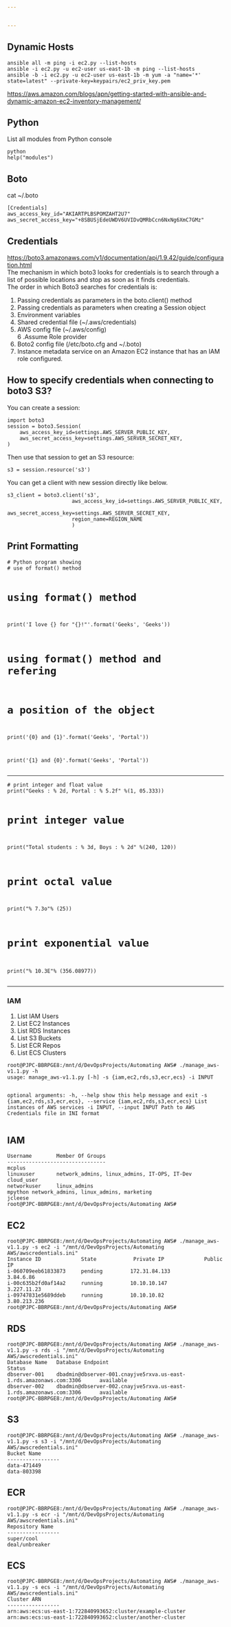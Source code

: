 ```yaml
---


---
```


<h2 id="dynamic-hosts">Dynamic Hosts</h2>
<pre><code>ansible all -m ping -i ec2.py --list-hosts
ansible -i ec2.py -u ec2-user us-east-1b -m ping --list-hosts
ansible -b -i ec2.py -u ec2-user us-east-1b -m yum -a "name='*' state=latest" --private-key=keypairs/ec2_priv_key.pem
</code></pre>
<p><a href="https://aws.amazon.com/blogs/apn/getting-started-with-ansible-and-dynamic-amazon-ec2-inventory-management/">https://aws.amazon.com/blogs/apn/getting-started-with-ansible-and-dynamic-amazon-ec2-inventory-management/</a></p>
<h2 id="python">Python</h2>
<p>List all modules from Python console</p>
<pre><code>python
help("modules")
</code></pre>
<h2 id="boto">Boto</h2>
<p>cat ~/.boto</p>
<pre><code>[Credentials]
aws_access_key_id="AKIARTPLBSPOMZAHT2U7"
aws_secret_access_key="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"
</code></pre>
<h2 id="credentials">Credentials</h2>
<p><a href="https://boto3.amazonaws.com/v1/documentation/api/1.9.42/guide/configuration.html">https://boto3.amazonaws.com/v1/documentation/api/1.9.42/guide/configuration.html</a><br>
The mechanism in which boto3 looks for credentials is to search through a list of possible locations and stop as soon as it finds credentials.<br>
The order in which Boto3 searches for credentials is:</p>
<ol>
<li>Passing credentials as parameters in the boto.client() method</li>
<li>Passing credentials as parameters when creating a Session object</li>
<li>Environment variables</li>
<li>Shared credential file (~/.aws/credentials)</li>
<li>AWS config file (~/.aws/config)<br>
6 .Assume Role provider</li>
<li>Boto2 config file (/etc/boto.cfg and ~/.boto)</li>
<li>Instance metadata service on an Amazon EC2 instance that has an IAM role configured.</li>
</ol>
<h2 id="how-to-specify-credentials-when-connecting-to-boto3-s3">How to specify credentials when connecting to boto3 S3?</h2>
<p>You can create a session:</p>
<pre><code>import boto3
session = boto3.Session(
    aws_access_key_id=settings.AWS_SERVER_PUBLIC_KEY,
    aws_secret_access_key=settings.AWS_SERVER_SECRET_KEY,
)
</code></pre>
<p>Then use that session to get an S3 resource:</p>
<p><code>s3 = session.resource('s3')</code></p>
<p>You can get a client with new session directly like below.</p>
<pre><code>s3_client = boto3.client('s3',
                     aws_access_key_id=settings.AWS_SERVER_PUBLIC_KEY,
                     aws_secret_access_key=settings.AWS_SERVER_SECRET_KEY,
                     region_name=REGION_NAME
                     )
</code></pre>
<h2 id="print-formatting">Print Formatting</h2>
<pre><code># Python program showing  
# use of format() method

# using format() method
print('I love {} for "{}!"'.format('Geeks', 'Geeks'))

# using format() method and refering  
# a position of the object
print('{0} and {1}'.format('Geeks', 'Portal'))

print('{1} and {0}'.format('Geeks', 'Portal'))
</code></pre>
<hr>
<pre><code># print integer and float value
print("Geeks : % 2d, Portal : % 5.2f" %(1, 05.333))  

# print integer value
print("Total students : % 3d, Boys : % 2d" %(240, 120))

# print octal value
print("% 7.3o"% (25))

# print exponential value
print("% 10.3E"% (356.08977))
</code></pre>
<hr>
<h3 id="iam">IAM</h3>
<ol>
<li>List IAM Users</li>
<li>List EC2 Instances</li>
<li>List RDS Instances</li>
<li>List S3 Buckets</li>
<li>List ECR Repos</li>
<li>List ECS Clusters</li>
</ol>
<pre><code>root@PJPC-BBRPGE8:/mnt/d/DevOpsProjects/Automating AWS# ./manage_aws-v1.1.py -h
usage: manage_aws-v1.1.py [-h] -s {iam,ec2,rds,s3,ecr,ecs} -i INPUT

optional arguments:
  -h, --help            show this help message and exit
  -s {iam,ec2,rds,s3,ecr,ecs}, --service {iam,ec2,rds,s3,ecr,ecs}
                        List instances of AWS services
  -i INPUT, --input INPUT
                        Path to AWS Credentials file in INI format
</code></pre>
<h2 id="iam-1">IAM</h2>
<pre class=" language-root"><code class="prism @PJPC-BBRPGE8:/mnt/d/DevOpsProjects/Automating language-root">Username        Member Of Groups
--------------------------------
mcplus
linuxuser       network_admins, linux_admins, IT-OPS, IT-Dev
cloud_user
networkuser     linux_admins
mpython network_admins, linux_admins, marketing
jcleese
root@PJPC-BBRPGE8:/mnt/d/DevOpsProjects/Automating AWS#
</code></pre>
<h2 id="ec2">EC2</h2>
<pre><code>root@PJPC-BBRPGE8:/mnt/d/DevOpsProjects/Automating AWS# ./manage_aws-v1.1.py -s ec2 -i "/mnt/d/DevOpsProjects/Automating AWS/awscredentials.ini"
Instance ID             State            Private IP             Public IP
i-060709eeb61833873     pending         172.31.84.133           3.84.6.86
i-00c635b2fd0af14a2     running         10.10.10.147            3.227.11.23
i-09747831e5689ddeb     running         10.10.10.82             3.80.213.236
root@PJPC-BBRPGE8:/mnt/d/DevOpsProjects/Automating AWS#
</code></pre>
<h2 id="rds">RDS</h2>
<pre><code>root@PJPC-BBRPGE8:/mnt/d/DevOpsProjects/Automating AWS# ./manage_aws-v1.1.py -s rds -i "/mnt/d/DevOpsProjects/Automating AWS/awscredentials.ini"
Database Name   Database Endpoint                                                       Status
dbserver-001    dbadmin@dbserver-001.cnayjve5rxva.us-east-1.rds.amazonaws.com:3306      available
dbserver-002    dbadmin@dbserver-002.cnayjve5rxva.us-east-1.rds.amazonaws.com:3306      available
root@PJPC-BBRPGE8:/mnt/d/DevOpsProjects/Automating AWS#
</code></pre>
<h2 id="s3">S3</h2>
<pre><code>root@PJPC-BBRPGE8:/mnt/d/DevOpsProjects/Automating AWS# ./manage_aws-v1.1.py -s s3 -i "/mnt/d/DevOpsProjects/Automating AWS/awscredentials.ini"
Bucket Name
-----------------
data-471449
data-803398
</code></pre>
<h2 id="ecr">ECR</h2>
<pre><code>root@PJPC-BBRPGE8:/mnt/d/DevOpsProjects/Automating AWS# ./manage_aws-v1.1.py -s ecr -i "/mnt/d/DevOpsProjects/Automating AWS/awscredentials.ini"
Repository Name
-----------------
super/cool
deal/unbreaker
</code></pre>
<h2 id="ecs">ECS</h2>
<pre><code>root@PJPC-BBRPGE8:/mnt/d/DevOpsProjects/Automating AWS# ./manage_aws-v1.1.py -s ecs -i "/mnt/d/DevOpsProjects/Automating AWS/awscredentials.ini"
Cluster ARN
-----------------
arn:aws:ecs:us-east-1:722840993652:cluster/example-cluster
arn:aws:ecs:us-east-1:722840993652:cluster/another-cluster
</code></pre>

